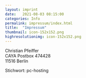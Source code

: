 ```yaml
---
layout: imprint
date:   2021-08-03 08:15:00
categories: Info
permalink: impressum/index.html
title:  "Impressum"
thumbnail: icon-152x152.png
highresolutionimg: icon-152x152.png
---
```


<!-- entry-content -->
<p>Christian Pfeiffer<br>
CAYA Postbox 474428<br>
11516 Berlin</p>
<p>Stichwort: pc-hosting</p>
<!-- .entry-content -->
